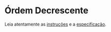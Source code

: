 # Órdem Decrescente

Leia atentamente as [instruções](./instruções.md) e a [especificação](./especificação.md).
